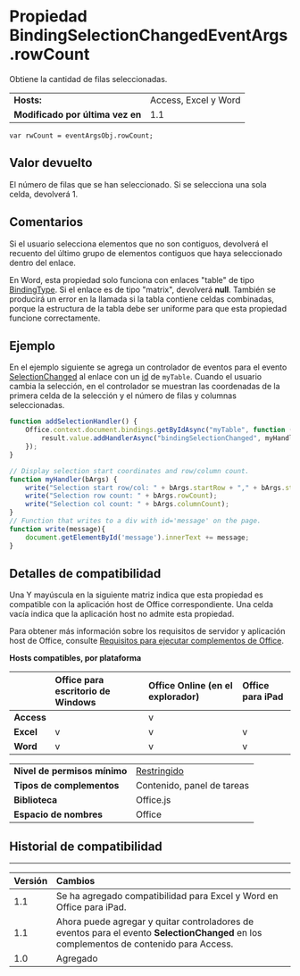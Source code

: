
# <a name="bindingselectionchangedeventargs.rowcount-property"></a>Propiedad BindingSelectionChangedEventArgs.rowCount
Obtiene la cantidad de filas seleccionadas.

|||
|:-----|:-----|
|**Hosts:**|Access, Excel y Word|
|**Modificado por última vez en**|1.1|

```
var rwCount = eventArgsObj.rowCount;
```


## <a name="return-value"></a>Valor devuelto

El número de filas que se han seleccionado. Si se selecciona una sola celda, devolverá 1.


## <a name="remarks"></a>Comentarios

Si el usuario selecciona elementos que no son contiguos, devolverá el recuento del último grupo de elementos contiguos que haya seleccionado dentro del enlace. 

En Word, esta propiedad solo funciona con enlaces "table" de tipo [BindingType](../../reference/shared/bindingtype-enumeration.md). Si el enlace es de tipo "matrix", devolverá **null**. También se producirá un error en la llamada si la tabla contiene celdas combinadas, porque la estructura de la tabla debe ser uniforme para que esta propiedad funcione correctamente.


## <a name="example"></a>Ejemplo

En el ejemplo siguiente se agrega un controlador de eventos para el evento [SelectionChanged](../../reference/shared/binding.bindingselectionchangedevent.md) al enlace con un [id](../../reference/shared/binding.id.md) de `myTable`. Cuando el usuario cambia la selección, en el controlador se muestran las coordenadas de la primera celda de la selección y el número de filas y columnas seleccionadas.


```js
function addSelectionHandler() {
    Office.context.document.bindings.getByIdAsync("myTable", function (result) {
        result.value.addHandlerAsync("bindingSelectionChanged", myHandler);
    });
}

// Display selection start coordinates and row/column count.
function myHandler(bArgs) {
    write("Selection start row/col: " + bArgs.startRow + "," + bArgs.startColumn);
    write("Selection row count: " + bArgs.rowCount);
    write("Selection col count: " + bArgs.columnCount);
}
// Function that writes to a div with id='message' on the page.
function write(message){
    document.getElementById('message').innerText += message; 
}
```


## <a name="support-details"></a>Detalles de compatibilidad


Una Y mayúscula en la siguiente matriz indica que esta propiedad es compatible con la aplicación host de Office correspondiente. Una celda vacía indica que la aplicación host no admite esta propiedad.

Para obtener más información sobre los requisitos de servidor y aplicación host de Office, consulte [Requisitos para ejecutar complementos de Office](../../docs/overview/requirements-for-running-office-add-ins.md).


**Hosts compatibles, por plataforma**


||**Office para escritorio de Windows**|**Office Online (en el explorador)**|**Office para iPad**|
|:-----|:-----|:-----|:-----|
|**Access**||v||
|**Excel**|v|v|v|
|**Word**|v|v|v|

|||
|:-----|:-----|
|**Nivel de permisos mínimo**|[Restringido](../../docs/develop/requesting-permissions-for-api-use-in-content-and-task-pane-add-ins.md)|
|**Tipos de complementos**|Contenido, panel de tareas|
|**Biblioteca**|Office.js|
|**Espacio de nombres**|Office|

## <a name="support-history"></a>Historial de compatibilidad



****


|**Versión**|**Cambios**|
|:-----|:-----|
|1.1|Se ha agregado compatibilidad para Excel y Word en Office para iPad.|
|1.1|Ahora puede agregar y quitar controladores de eventos para el evento **SelectionChanged** en los complementos de contenido para Access.|
|1.0|Agregado|

